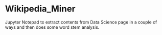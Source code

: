 # Wikipedia_Miner
Jupyter Notepad to extract contents from Data Science page in a couple of ways and then does some word stem analysis.
